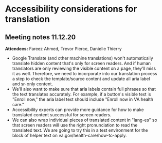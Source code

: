 # Accessibility considerations for translation

## Meeting notes 11.12.20

**Attendees:** Fareez Ahmed, Trevor Pierce, Danielle Thierry

- Google Translate (and other machine translations) won't automatically translate hidden content that's only for screen readers. And if human translators are only reviewing the visible content on a page, they'll miss it as well. Therefore, we need to incorporate into our translation process a step to check the template/source content and update all aria label and sr-only content.
- We'll also want to make sure that aria labels contain full phrases so that the text translates accurately. For example, if a button's visible text is "Enroll now," the aria label text should include "Enroll now in VA health care."
- Accessibility experts can provide more guidance for how to make translated content successful for screen readers.
- We can also wrap individual pieces of translated content in "lang-es" so that screen readers will use the right pronunciation to read the translated text. We are going to try this in a test environment for the block of helper text on va.gov/health-care/how-to-apply.
